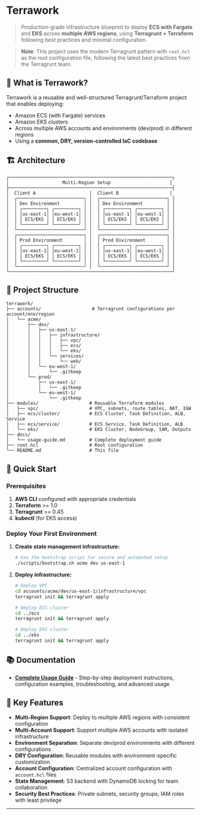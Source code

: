 # Terrawork

> Production-grade infrastructure blueprint to deploy **ECS with Fargate** and **EKS** across **multiple AWS regions**, using **Terragrunt + Terraform** following best practices and minimal configuration.

> **Note**: This project uses the modern Terragrunt pattern with `root.hcl` as the root configuration file, following the latest best practices from the Terragrunt team.

## 🎯 What is Terrawork?

Terrawork is a reusable and well-structured Terragrunt/Terraform project that enables deploying:
- Amazon ECS (with Fargate) services
- Amazon EKS clusters
- Across multiple AWS accounts and environments (dev/prod) in different regions
- Using a **common, DRY, version-controlled IaC codebase**

## 🏗 Architecture

```
┌─────────────────────────────────────────────────────────────┐
│                    Multi-Region Setup                      │
├─────────────────────────────────────────────────────────────┤
│  Client A                    │  Client B                   │
│  ┌─────────────────────────┐ │  ┌─────────────────────────┐ │
│  │ Dev Environment         │ │  │ Dev Environment         │ │
│  │ ┌─────────┐ ┌─────────┐ │ │  │ ┌─────────┐ ┌─────────┐ │ │
│  │ │us-east-1│ │eu-west-1│ │ │  │ │us-east-1│ │eu-west-1│ │ │
│  │ │ ECS/EKS │ │ ECS/EKS │ │ │  │ │ ECS/EKS │ │ ECS/EKS │ │ │
│  │ └─────────┘ └─────────┘ │ │  │ └─────────┘ └─────────┘ │ │
│  └─────────────────────────┘ │  └─────────────────────────┘ │
│  ┌─────────────────────────┐ │  ┌─────────────────────────┐ │
│  │ Prod Environment        │ │  │ Prod Environment        │ │
│  │ ┌─────────┐ ┌─────────┐ │ │  │ ┌─────────┐ ┌─────────┐ │ │
│  │ │us-east-1│ │eu-west-1│ │ │  │ │us-east-1│ │eu-west-1│ │ │
│  │ │ ECS/EKS │ │ ECS/EKS │ │ │  │ │ ECS/EKS │ │ ECS/EKS │ │ │
│  │ └─────────┘ └─────────┘ │ │  │ └─────────┘ └─────────┘ │ │
│  └─────────────────────────┘ │  └─────────────────────────┘ │
└─────────────────────────────────────────────────────────────┘
```

## 📁 Project Structure

```
terrawork/
├── accounts/                   # Terragrunt configurations per account/env/region
│   └── acme/
│       ├── dev/
│       │   ├── us-east-1/
│       │   │   ├── infrastructure/
│       │   │   │   ├── vpc/
│       │   │   │   ├── ecs/
│       │   │   │   └── eks/
│       │   │   └── services/
│       │   │       └── web/
│       │   └── eu-west-1/
│       │       └── .gitkeep
│       └── prod/
│           ├── us-east-1/
│           │   └── .gitkeep
│           └── eu-west-1/
│               └── .gitkeep
├── modules/                   # Reusable Terraform modules
│   ├── vpc/                   # VPC, subnets, route tables, NAT, IGW
│   ├── ecs/cluster/           # ECS Cluster, Task Definition, ALB, Service
│   ├── ecs/service/           # ECS Service, Task Definition, ALB
│   └── eks/                   # EKS Cluster, NodeGroup, IAM, Outputs
├── docs/
│   └── usage-guide.md         # Complete deployment guide
├── root.hcl                   # Root configuration
└── README.md                  # This file
```

## 🚀 Quick Start

### Prerequisites

1. **AWS CLI** configured with appropriate credentials
2. **Terraform** >= 1.0
3. **Terragrunt** >= 0.45
4. **kubectl** (for EKS access)

### Deploy Your First Environment

1. **Create state management infrastructure:**
   ```bash
   # Use the bootstrap script for secure and automated setup
   ./scripts/bootstrap.sh acme dev us-east-1
   ```

2. **Deploy infrastructure:**
   ```bash
   # Deploy VPC
   cd accounts/acme/dev/us-east-1/infrastructure/vpc
   terragrunt init && terragrunt apply
   
   # Deploy ECS cluster
   cd ../ecs
   terragrunt init && terragrunt apply
   
   # Deploy EKS cluster
   cd ../eks
   terragrunt init && terragrunt apply
   ```

## 📚 Documentation

- **[Complete Usage Guide](docs/usage-guide.md)** - Step-by-step deployment instructions, configuration examples, troubleshooting, and advanced usage

## 🔧 Key Features

- **Multi-Region Support**: Deploy to multiple AWS regions with consistent configuration
- **Multi-Account Support**: Support multiple AWS accounts with isolated infrastructure
- **Environment Separation**: Separate dev/prod environments with different configurations
- **DRY Configuration**: Reusable modules with environment-specific customization
- **Account Configuration**: Centralized account configuration with `account.hcl` files
- **State Management**: S3 backend with DynamoDB locking for team collaboration
- **Security Best Practices**: Private subnets, security groups, IAM roles with least privilege

---